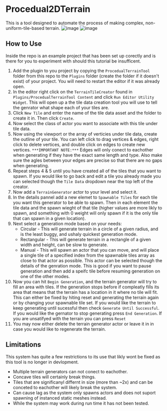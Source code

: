# Procedual2DTerrain
This is a tool designed to automate the process of making complex, non-uniform-tile-based terrain.
![image](https://user-images.githubusercontent.com/56327428/212569693-f3a45217-ddfe-4d76-b110-25e1520be635.png)
![image](https://user-images.githubusercontent.com/56327428/212569740-0257fd14-8ef3-431c-aa43-41bb93b09bec.png)

## How to Use
Inside the repo is an example project that has been set up corectly and is there for you to experiment with should this tutorial be insufficent.

1. Add the plugin to you project by copying the `ProcedualTerrainTool` folder from this repo to the `Plugins` folder (create the folder if it doesn't exist) of your project. You will need to restart the editor if it was already open.
2. In the editor right click on the `TerrainTileCreator` found in `Plugins/ProcedualTerrainTool Content` and click `Run Editor Utility Widget`. This will open up a the tile data creation tool you will use to tell the genrator what shape each of your tiles are.
3. Click `New Tile` and enter the name of the tile data asset and the folder to create it in. Then click `Create`.
4. Now select the class of actor you want to associate with this tile under tile data.
5. Now using the viewport or the array of verticies under tile data, create the outline of your tile. You can left click to drag vertices & edges, right click to delete vertices, and double click on edges to create new vertices. `***IMPORTANT NOTE:***` Edges will only conect to eachother when generating if they have the exact same length and type. Also make sure the agles between your edges are precise so that there are no gaps when generating.
6. Repeat steps 4 & 5 until you have created all of the tiles that you want to spawn. If you would like to go back and edit a tile you already made you can selected though the `Tile Data` dropdown near the top left of the creator.
7. Now add a `TerrainGenerator` actor to your level and select it.
8. In the details pannel add a new elemet to `Spawnable Tiles` for each tile you want this generator to be able to spawn. Then in each element the tile data and the spawn wieght of that tile (higher values are more likly to spawn, and something with 0 weight will only spawn if it is the only tile that can spawn in a given location).
9. Next select a generation mode based on your needs:
   - Circular - This will generate terrain in a circle of a given radius, and is the least buggy, and ushaly quickest generation mode. 
   - Rectangular - This will generate terrain in a rectangle of a given width and height, can be slow to generate. 
   - Manual - This will spawn an actor that you can move, and will place a single tile of a specified index from the spawnable tiles array as close to that actor as possible. This actor can be selected though the details of the genration mode. This is good if you want to pause generation and then add a speifc tile before resuming generation on one of the other modes.
10. Now you can hit `Begin Generation`, and the terrain generator will try to fill an area with tiles. If the generation stops before if compleatly fills its area that means that the terrain has a location in it where no tile will fit. This can either be fixed by hiting reset and generating the terrain again or by changing your spawnable tile set. If you would like the terrain to keep generating until sucessful then check `Generate Until Successful`. If you would like the gernator to stop generating press `End Generation`. If you are unsatifyed with the terrain you can press `Reset`
11. You may now either delete the terrain generator actor or leave it in in case you would like to regenerate the terrain.


## Limitations
This system has quite a few restrictions to its use that likly wont be fixed as this tool is no longer in devlopment.

- Multiple terrain generators can not conect to eachother.
- Concave tiles will certainly break things.
- Tiles that are significanyl differnt in size (more than ~2x) and can be conceted to eachother will likely break the system. 
- Can cause lag as the system only spawns actors and does not suport spawning of instanced static meshes instead.
- While the system may work during run time it has not been tested.
